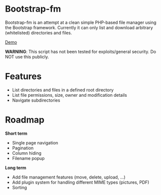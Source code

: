 # Bootstrap-fm

Bootstrap-fm is an attempt at a clean simple PHP-based file manager using the Bootstrap framework. Currently it can only list and download arbitrary (whitelisted) directories and files.

[Demo](http://floriandejonckheere.be/projects/bootstrap-fm)

**WARNING**: This script has not been tested for exploits/general security. Do NOT use this publicly.

# Features

 - List directories and files in a defined root directory
 - List file permissions, size, owner and modification details
 - Navigate subdirectories

# Roadmap

**Short term**
 - Single page navigation
 - Pagination
 - Column hiding
 - Filename popup

**Long term**
 - Add file management features (move, delete, upload, ...)
 - Add plugin system for handling different MIME types (pictures, PDF)
 - Sorting
